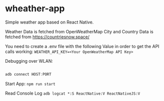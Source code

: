 # wheather-app
Simple weather app based on React Native.

Weather Data is fetched from OpenWeatherMap
City and Country Data is fetched from https://countriesnow.space/

You need to create a .env file with the following Value in order to get the API calls working:
```WEATHER_API_KEY=<Your OpenWeatherMap API Key>```

Debugging over WLAN:
```adb pair HOST:PORT CODE

adb connect HOST:PORT
```

Start App:
```npm run start```

Read Console Log
```adb logcat *:S ReactNative:V ReactNativeJS:V```